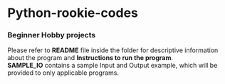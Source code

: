 # Python-rookie-codes
### Beginner Hobby projects

Please refer to **README** file inside the folder for descriptive information about the program and **Instructions to run the program**. <br>
**SAMPLE_IO** contains a sample Input and Output example, which will be provided to only applicable programs.  
